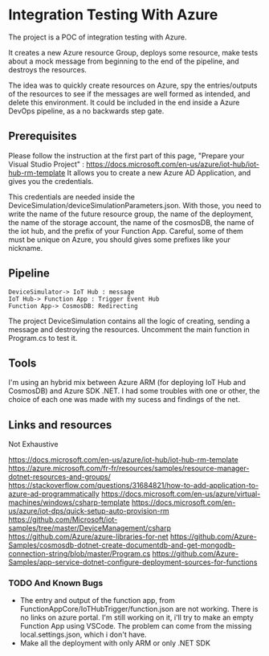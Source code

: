 # Integration Testing With Azure

The project is a POC of integration testing with Azure.

It creates a new Azure resource Group, deploys some resource, make tests about a mock message from beginning to the end of the pipeline, and destroys the resources.

The idea was to quickly create resources on Azure, spy the entries/outputs of the resources to see if the messages are well formed as intended, and delete this environment. 
It could be included in the end inside a Azure DevOps pipeline, as a no backwards step gate.

## Prerequisites

Please follow the instruction at the first part of this page, "Prepare your Visual Studio Project" :
https://docs.microsoft.com/en-us/azure/iot-hub/iot-hub-rm-template
It allows you to create a new Azure AD Application, and gives you the credentials. 

This credentials are needed inside the DeviceSimulation/deviceSimulationParameters.json. With those, you need to write the name of the future resource group, the name of the deployment, the name of the storage account, the name of the cosmosDB, the name of the iot hub, and the prefix of your Function App. Careful, some of them must be unique on Azure, you should gives some prefixes like your nickname.

## Pipeline

```sequence
DeviceSimulator-> IoT Hub : message
IoT Hub-> Function App : Trigger Event Hub
Function App-> CosmosDB: Redirecting
```

The project DeviceSimulation contains all the logic of creating, sending a message and destroying the resources. Uncomment the main function in Program.cs to test it.
## Tools

I'm using an hybrid mix between Azure ARM (for deploying IoT Hub and CosmosDB) and Azure SDK .NET. I had some troubles with one or other, the choice of each one was made with my sucess and findings of the net.

## Links and resources

Not Exhaustive

https://docs.microsoft.com/en-us/azure/iot-hub/iot-hub-rm-template
https://azure.microsoft.com/fr-fr/resources/samples/resource-manager-dotnet-resources-and-groups/
https://stackoverflow.com/questions/31684821/how-to-add-application-to-azure-ad-programmatically
https://docs.microsoft.com/en-us/azure/virtual-machines/windows/csharp-template
https://docs.microsoft.com/en-us/azure/iot-dps/quick-setup-auto-provision-rm
https://github.com/Microsoft/iot-samples/tree/master/DeviceManagement/csharp
https://github.com/Azure/azure-libraries-for-net
https://github.com/Azure-Samples/cosmosdb-dotnet-create-documentdb-and-get-mongodb-connection-string/blob/master/Program.cs
https://github.com/Azure-Samples/app-service-dotnet-configure-deployment-sources-for-functions

### TODO And Known Bugs

- The entry and output of the function app, from FunctionAppCore/IoTHubTrigger/function.json are not working. There is no links on azure portal. I'm still working on it, i'll try to make an empty Function App using VSCode. The problem can come from the missing local.settings.json, which i don't have.
-  Make all the deployment with only ARM or only .NET SDK
